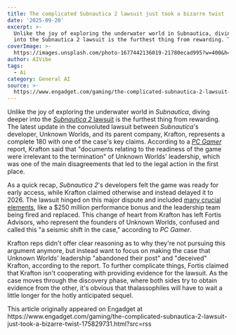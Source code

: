 ```yaml
---
title: The complicated Subnautica 2 lawsuit just took a bizarre twist
date: '2025-09-20'
excerpt: >-
  Unlike the joy of exploring the underwater world in Subnautica, diving deeper
  into the Subnautica 2 lawsuit is the furthest thing from rewarding. The...
coverImage: >-
  https://images.unsplash.com/photo-1677442136019-21780ecad995?w=400&h=200&fit=crop&auto=format
author: AIVibe
tags:
  - Ai
category: General AI
source: >-
  https://www.engadget.com/gaming/the-complicated-subnautica-2-lawsuit-just-took-a-bizarre-twist-175829731.html?src=rss
---
```

<p>Unlike the joy of exploring the underwater world in <em>Subnautica</em>, diving deeper into the <a data-i13n="elm:context_link;elmt:doNotAffiliate;cpos:1;pos:1" class="no-affiliate-link" href="https://www.engadget.com/gaming/subnautica-2s-early-access-release-delayed-to-2026-amid-developer-drama-123042406.html"><em>Subnautica 2</em> lawsuit</a> is the furthest thing from rewarding. The latest update in the convoluted lawsuit between <em>Subnautica</em>&#39;s developer, Unknown Worlds, and its parent company, Krafton, represents a complete 180 with one of the case&#39;s key claims. According to a <a data-i13n="elm:context_link;elmt:doNotAffiliate;cpos:2;pos:1" class="no-affiliate-link" href="https://www.pcgamer.com/games/survival-crafting/the-subnautica-2-lawsuit-is-getting-even-messier-with-krafton-doing-a-massive-u-turn-confusing-both-the-ousted-founders-lawyer-and-the-judge-this-is-a-little-bit-bewildering/"><em>PC Gamer</em></a> report, Krafton said that &quot;documents relating to the readiness of the game were irrelevant to the termination&quot; of Unknown Worlds&#39; leadership, which was one of the main disagreements that led to the legal action in the first place.</p>
<p>As a quick recap, <em>Subnautica 2</em>&#39;s developers felt the game was ready for early access, while Krafton claimed otherwise and instead delayed it to 2026. The lawsuit hinged on this major dispute and included <a data-i13n="elm:context_link;elmt:doNotAffiliate;cpos:3;pos:1" class="no-affiliate-link" href="https://www.engadget.com/gaming/what-the-hell-is-going-on-with-subnautica-2-212928022.html">many crucial elements</a>, like a $250 million performance bonus and the leadership team being fired and replaced. This change of heart from Krafton has left Fortis Advisors, who represent the founders of Unknown Worlds, confused and called this &quot;a seismic shift in the case,&quot; according to <em>PC Gamer</em>.</p>
<span id="end-legacy-contents"></span><p>Krafton reps didn&#39;t offer clear reasoning as to why they&#39;re not pursuing this argument anymore, but instead want to focus on making the case that Unknown Worlds&#39; leadership &quot;abandoned their post&quot; and &quot;deceived&quot; Krafton, according to the report. To further complicate things, Fortis claimed that Krafton isn&#39;t cooperating with providing evidence for the lawsuit. As the case moves through the discovery phase, where both sides try to obtain evidence from the other, it&#39;s obvious that thalassophiles will have to wait a little longer for the hotly anticipated sequel.</p>This article originally appeared on Engadget at https://www.engadget.com/gaming/the-complicated-subnautica-2-lawsuit-just-took-a-bizarre-twist-175829731.html?src=rss
